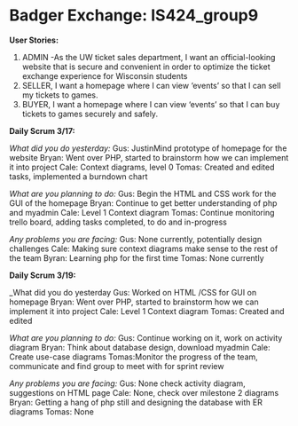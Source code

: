 # Badger Exchange: IS424_group9

**User Stories:**
1. ADMIN -As the UW ticket sales department, I want an official-looking website that is secure and convenient in order to optimize the ticket exchange experience for Wisconsin students
2. SELLER, I want a homepage where I can view ‘events’ so that I can sell my tickets to games.
3. BUYER, I want a homepage where I can view ‘events’ so that I can buy tickets to games securely and safely.

**Daily Scrum 3/17:**

_What did you do yesterday:_
Gus: JustinMind prototype of homepage for the website
Bryan: Went over PHP, started to brainstorm how we can implement it into project
Cale: Context diagrams, level 0
Tomas: Created and edited tasks, implemented a burndown chart

_What are you planning to do:_
Gus:  Begin the HTML and CSS work for the GUI of the homepage
Bryan: Continue to get better understanding of php and myadmin
Cale: Level 1 Context diagram
Tomas: Continue monitoring trello board, adding tasks completed, to do and in-progress

_Any problems you are facing:_
Gus: None currently, potentially design challenges 
Cale: Making sure context diagrams make sense to the rest of the team
Byran: Learning php for the first time
Tomas: None currently

**Daily Scrum 3/19:**

_What did you do yesterday
Gus: Worked on HTML /CSS for GUI on homepage
Bryan: Went over PHP, started to brainstorm how we can implement it into project
Cale: Level 1 Context diagram
Tomas: Created and edited 

_What are you planning to do:_
Gus: Continue working on it, work on activity diagram
Bryan: Think about database design, download myadmin
Cale: Create use-case diagrams
Tomas:Monitor the progress of the team, communicate and find group to meet with for sprint review

_Any problems you are facing:_
Gus: None check activity diagram, suggestions on HTML page
Cale: None, check over milestone 2 diagrams
Bryan: Getting a hang of php still and designing the database with ER diagrams
Tomas: None



